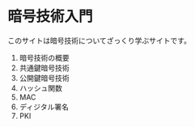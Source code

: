 # 暗号技術入門

このサイトは暗号技術についてざっくり学ぶサイトです。

1. 暗号技術の概要
1. 共通鍵暗号技術
1. 公開鍵暗号技術
1. ハッシュ関数
1. MAC
1. ディジタル署名
1. PKI
